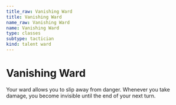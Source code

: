 ```yaml
---
title_raw: Vanishing Ward
title: Vanishing Ward
name_raw: Vanishing Ward
name: Vanishing Ward
type: classes
subtype: tactician
kind: talent ward
---
```


# Vanishing Ward

Your ward allows you to slip away from danger. Whenever you take damage, you become invisible until the end of your next turn.
